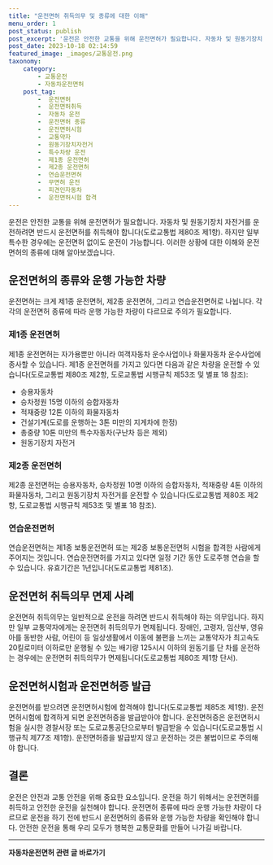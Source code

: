 ```yaml
---
title: "운전면허 취득의무 및 종류에 대한 이해"
menu_order: 1
post_status: publish
post_excerpt: '운전은 안전한 교통을 위해 운전면허가 필요합니다. 자동차 및 원동기장치 자전거를 운전하려면 반드시 운전면허를 취득해야 합니다 도로교통법 제80조 제1항 . 하지만 일부 특수한 경우에는 운전면허 없이도 운전이 가능합니다. 이러한 상황에 대한 이해와 운전면허의 종류에 대해 알아보겠습니다.'
post_date: 2023-10-18 02:14:59
featured_image: _images/교통운전.png
taxonomy:
    category:
        - 교통운전
        - 자동차운전면허
    post_tag:
        -  운전면허
        -  운전면허취득
        -  자동차 운전
        -  운전면허 종류
        -  운전면허시험
        -  교통약자
        -  원동기장치자전거
        -  특수차량 운전
        -  제1종 운전면허
        -  제2종 운전면허
        -  연습운전면허
        -  무면허 운전
        -  피견인자동차
        -  운전면허시험 합격
---
```



운전은 안전한 교통을 위해 운전면허가 필요합니다. 자동차 및 원동기장치 자전거를 운전하려면 반드시 운전면허를 취득해야 합니다(도로교통법 제80조 제1항). 하지만 일부 특수한 경우에는 운전면허 없이도 운전이 가능합니다. 이러한 상황에 대한 이해와 운전면허의 종류에 대해 알아보겠습니다.

## 운전면허의 종류와 운행 가능한 차량

운전면허는 크게 제1종 운전면허, 제2종 운전면허, 그리고 연습운전면허로 나뉩니다. 각각의 운전면허 종류에 따라 운행 가능한 차량이 다르므로 주의가 필요합니다.

### 제1종 운전면허

제1종 운전면허는 자가용뿐만 아니라 여객자동차 운수사업이나 화물자동차 운수사업에 종사할 수 있습니다. 제1종 운전면허를 가지고 있다면 다음과 같은 차량을 운전할 수 있습니다(도로교통법 제80조 제2항, 도로교통법 시행규칙 제53조 및 별표 18 참조):

- 승용자동차
- 승차정원 15명 이하의 승합자동차
- 적재중량 12톤 이하의 화물자동차
- 건설기계(도로를 운행하는 3톤 미만의 지게차에 한정)
- 총중량 10톤 미만의 특수자동차(구난차 등은 제외)
- 원동기장치 자전거

### 제2종 운전면허

제2종 운전면허는 승용자동차, 승차정원 10명 이하의 승합자동차, 적재중량 4톤 이하의 화물자동차, 그리고 원동기장치 자전거를 운전할 수 있습니다(도로교통법 제80조 제2항, 도로교통법 시행규칙 제53조 및 별표 18 참조).

### 연습운전면허

연습운전면허는 제1종 보통운전면허 또는 제2종 보통운전면허 시험을 합격한 사람에게 주어지는 것입니다. 연습운전면허를 가지고 있다면 일정 기간 동안 도로주행 연습을 할 수 있습니다. 유효기간은 1년입니다(도로교통법 제81조).

## 운전면허 취득의무 면제 사례

운전면허 취득의무는 일반적으로 운전을 하려면 반드시 취득해야 하는 의무입니다. 하지만 일부 교통약자에게는 운전면허 취득의무가 면제됩니다. 장애인, 고령자, 임산부, 영유아를 동반한 사람, 어린이 등 일상생활에서 이동에 불편을 느끼는 교통약자가 최고속도 20킬로미터 이하로만 운행될 수 있는 배기량 125시시 이하의 원동기를 단 차를 운전하는 경우에는 운전면허 취득의무가 면제됩니다(도로교통법 제80조 제1항 단서).

## 운전면허시험과 운전면허증 발급

운전면허를 받으려면 운전면허시험에 합격해야 합니다(도로교통법 제85조 제1항). 운전면허시험에 합격하게 되면 운전면허증을 발급받아야 합니다. 운전면허증은 운전면허시험을 실시한 경찰서장 또는 도로교통공단으로부터 발급받을 수 있습니다(도로교통법 시행규칙 제77조 제1항). 운전면허증을 발급받지 않고 운전하는 것은 불법이므로 주의해야 합니다.

## 결론

운전은 안전과 교통 안전을 위해 중요한 요소입니다. 운전을 하기 위해서는 운전면허를 취득하고 안전한 운전을 실천해야 합니다. 운전면허 종류에 따라 운행 가능한 차량이 다르므로 운전을 하기 전에 반드시 운전면허의 종류와 운행 가능한 차량을 확인해야 합니다. 안전한 운전을 통해 우리 모두가 행복한 교통문화를 만들어 나가길 바랍니다.

<!-- wp:separator -->
<hr class="wp-block-separator has-alpha-channel-opacity"/>
<!-- /wp:separator -->

<!-- wp:group {"backgroundColor":"base","layout":{"type":"constrained"}} -->
<div class="wp-block-group has-base-background-color has-background"><!-- wp:paragraph {"align":"center","fontSize":"medium"} -->
<p class="has-text-align-center has-large-font-size"><strong>자동차운전면허 관련 글 바로가기</strong></p>
<!-- /wp:paragraph -->


<!-- wp:latest-posts
{"categories":[{"id":2641,"count":19,"description":"","link":"https://uknowlaw.com/category/%ec%9e%90%eb%8f%99%ec%b0%a8%ec%9a%b4%ec%a0%84%eb%a9%b4%ed%97%88/","name":"자동차운전면허","slug":"자동차운전면허","taxonomy":"category","parent":0,"meta":[],"_links":{"self":[{"href":"https://uknowlaw.com/wp-json/wp/v2/categories/2641"}],"collection":[{"href":"https://uknowlaw.com/wp-json/wp/v2/categories"}],"about":[{"href":"https://uknowlaw.com/wp-json/wp/v2/taxonomies/category"}],"wp:post_type":[{"href":"https://uknowlaw.com/wp-json/wp/v2/posts?categories=2641"}],"curies":[{"name":"wp","href":"https://api.w.org/{rel}","templated":true}]}}],"postsToShow":100,"excerptLength":28,"postLayout":"grid","columns":2,"featuredImageAlign":"left","featuredImageSizeSlug":"large","fontSize":"small"} /--></div>
<!-- /wp:group -->